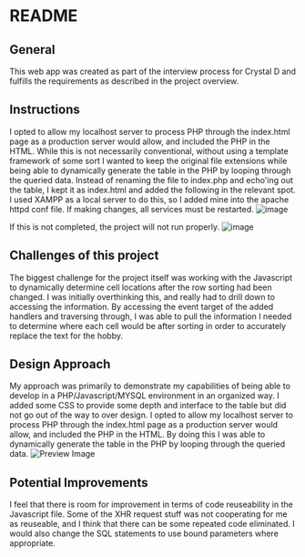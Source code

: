 # README

## General
This web app was created as part of the interview process for Crystal D and fulfills the requirements as described in the project overview.

## Instructions
I opted to allow my localhost server to process PHP through the index.html page as a production server would allow, and included the PHP in the HTML. While this is not necessarily conventional, without using a template framework of some sort I wanted to keep the original file extensions while being able to dynamically generate the table in the PHP by looping through the queried data. Instead of renaming the file to index.php and echo'ing out the table, I kept it as index.html and added the following in the relevant spot.
I used XAMPP as a local server to do this, so I added mine into the apache httpd conf file.
If making changes, all services must be restarted.
![image](https://user-images.githubusercontent.com/96219624/217136976-387939c0-110f-4b31-a2b4-dce235bb888c.png)


If this is not completed, the project will not run properly.
![image](https://user-images.githubusercontent.com/96219624/217137986-35cba3f4-ffc0-4b30-bce4-406d454602c9.png)


## Challenges of this project
The biggest challenge for the project itself was working with the Javascript to dynamically determine cell locations after the row sorting had been changed. I was initially overthinking this, and really had to drill down to accessing the information. By accessing the event target of the added handlers and traversing through, I was able to pull the information I needed to determine where each cell would be after sorting in order to accurately replace the text for the hobby.

## Design Approach 
My approach was primarily to demonstrate my capabilities of being able to develop in a PHP/Javascript/MYSQL environment in an organized way. I added some CSS to provide some depth and interface to the table but did not go out of the way to over design. I opted to allow my localhost server to process PHP through the index.html page as a production server would allow, and included the PHP in the HTML. By doing this I was able to dynamically generate the table in the PHP by looping through the queried data.
![Preview Image](https://github.com/Jihx-0/crystal-d-test/blob/main/crystaldtable.png)

## Potential Improvements
I feel that there is room for improvement in terms of code reuseability in the Javascript file. Some of the XHR request stuff was not cooperating for me as reuseable, and I think that there can be some repeated code eliminated. I would also change the SQL statements to use bound parameters where appropriate.
